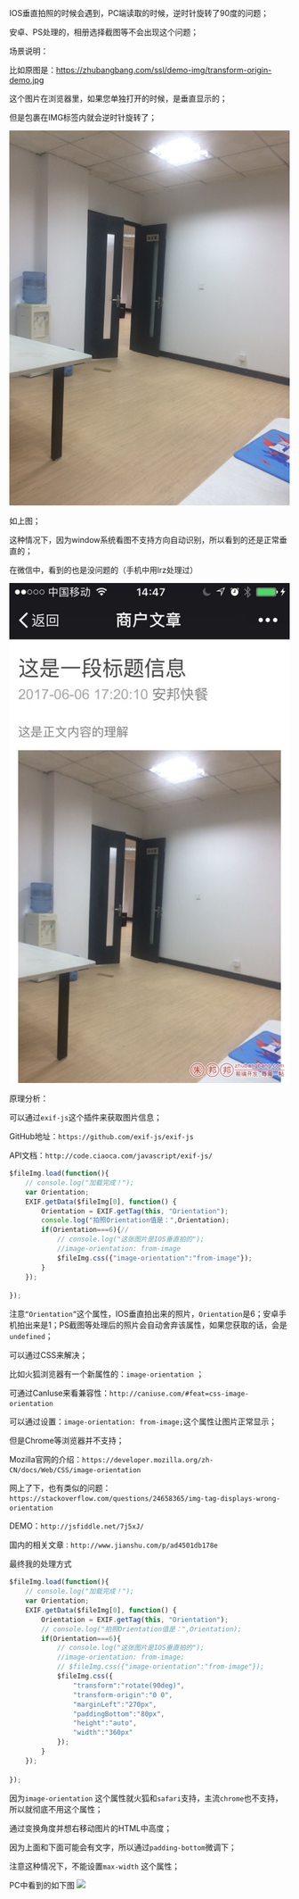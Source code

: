 IOS垂直拍照的时候会遇到，PC端读取的时候，逆时针旋转了90度的问题；

安卓、PS处理的，相册选择截图等不会出现这个问题；

场景说明：

比如原图是：https://zhubangbang.com/ssl/demo-img/transform-origin-demo.jpg

这个图片在浏览器里，如果您单独打开的时候，是垂直显示的；

但是包裹在IMG标签内就会逆时针旋转了；

![](./img/orientation-demo-pc-01.jpg)

如上图；

这种情况下，因为window系统看图不支持方向自动识别，所以看到的还是正常垂直的；

在微信中，看到的也是没问题的（手机中用lrz处理过）


![](./img/orientation-demo-pc-02.jpg)

 

原理分析：

可以通过`exif-js`这个插件来获取图片信息；

GitHub地址：`https://github.com/exif-js/exif-js`

API文档：`http://code.ciaoca.com/javascript/exif-js/`

```javascript
$fileImg.load(function(){
    // console.log("加载完成！");
    var Orientation;
    EXIF.getData($fileImg[0], function() {
        Orientation = EXIF.getTag(this, "Orientation");
        console.log("拍照Orientation值是：",Orientation);
        if(Orientation===6){//
            // console.log("这张图片是IOS垂直拍的");
            //image-orientation: from-image
            $fileImg.css({"image-orientation":"from-image"});
        }
    });
    
});
```
注意`“Orientation”`这个属性，IOS垂直拍出来的照片，`Orientation`是6；安卓手机拍出来是1；PS截图等处理后的照片会自动舍弃该属性，如果您获取的话，会是`undefined`；

可以通过CSS来解决；

比如火狐浏览器有一个新属性的：`image-orientation` ；

可通过CanIuse来看兼容性：`http://caniuse.com/#feat=css-image-orientation`

可以通过设置：`image-orientation: from-image;`这个属性让图片正常显示；

但是Chrome等浏览器并不支持；

Mozilla官网的介绍：`https://developer.mozilla.org/zh-CN/docs/Web/CSS/image-orientation`

网上了下，也有类似的问题：`https://stackoverflow.com/questions/24658365/img-tag-displays-wrong-orientation`

DEMO：`http://jsfiddle.net/7j5xJ/`

国内的相关文章`：http://www.jianshu.com/p/ad4501db178e`

最终我的处理方式
```javascript
$fileImg.load(function(){
    // console.log("加载完成！");
    var Orientation;
    EXIF.getData($fileImg[0], function() {
        Orientation = EXIF.getTag(this, "Orientation");
        // console.log("拍照Orientation值是：",Orientation);
        if(Orientation===6){
            // console.log("这张图片是IOS垂直拍的");
            //image-orientation: from-image;
            // $fileImg.css({"image-orientation":"from-image"});
            $fileImg.css({
                "transform":"rotate(90deg)",
                "transform-origin":"0 0",
                "marginLeft":"270px",
                "paddingBottom":"80px",
                "height":"auto",
                "width":"360px"
            });
        }
    });
    
});
```
因为`image-orientation` 这个属性就火狐和`safari`支持，主流`chrome`也不支持，所以就彻底不用这个属性；

通过变换角度并想右移动图片的HTML中高度；

因为上面和下面可能会有文字，所以通过`padding-bottom`微调下；

注意这种情况下，不能设置`max-width` 这个属性；

PC中看到的如下图
![](./img/orientation-demo-pc-03.jpg)



